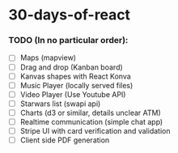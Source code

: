 # 30-days-of-react

### TODO (In no particular order):

- [ ] Maps (mapview)
- [ ] Drag and drop (Kanban board)
- [ ] Kanvas shapes with React Konva
- [ ] Music Player (locally served files)
- [ ] Video Player (Use Youtube API)
- [ ] Starwars list (swapi api)
- [ ] Charts (d3 or similar, details unclear ATM)
- [ ] Realtime communication (simple chat app)
- [ ] Stripe UI with card verification and validation
- [ ] Client side PDF generation
